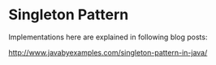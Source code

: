 # Singleton Pattern
Implementations here are explained in following blog posts:

http://www.javabyexamples.com/singleton-pattern-in-java/



